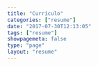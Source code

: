 ```yaml
---
title: "Currículo"
categories: ["resume"]
date: "2017-07-30T12:13:05"
tags: ["resume"]
showpagemeta: false
type: "page"
layout: "resume"
---
```

